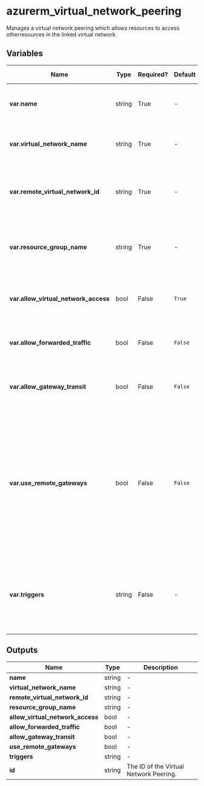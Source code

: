 # azurerm_virtual_network_peering

Manages a virtual network peering which allows resources to access otherresources in the linked virtual network.

## Variables

| Name | Type | Required? | Default  | possible values | Description |
| ---- | ---- | --------- | -------- | ----------- | ----------- |
| **var.name** | string | True | -  |  -  | The name of the virtual network peering. Changing this forces a new resource to be created. | 
| **var.virtual_network_name** | string | True | -  |  -  | The name of the virtual network. Changing this forces a new resource to be created. | 
| **var.remote_virtual_network_id** | string | True | -  |  -  | The full Azure resource ID of the remote virtual network. Changing this forces a new resource to be created. | 
| **var.resource_group_name** | string | True | -  |  -  | The name of the resource group in which to create the virtual network peering. Changing this forces a new resource to be created. | 
| **var.allow_virtual_network_access** | bool | False | `True`  |  -  | Controls if the VMs in the remote virtual network can access VMs in the local virtual network. Defaults to `true`. | 
| **var.allow_forwarded_traffic** | bool | False | `False`  |  -  | Controls if forwarded traffic from VMs in the remote virtual network is allowed. Defaults to `false`. | 
| **var.allow_gateway_transit** | bool | False | `False`  |  -  | Controls gatewayLinks can be used in the remote virtual network’s link to the local virtual network. Defaults to `false`. | 
| **var.use_remote_gateways** | bool | False | `False`  |  -  | Controls if remote gateways can be used on the local virtual network. If the flag is set to `true`, and `allow_gateway_transit` on the remote peering is also `true`, virtual network will use gateways of remote virtual network for transit. Only one peering can have this flag set to `true`. This flag cannot be set if virtual network already has a gateway. Defaults to `false`. | 
| **var.triggers** | string | False | -  |  -  | A mapping of key values pairs that can be used to sync network routes from the remote virtual network to the local virtual network. See [the trigger example](https://registry.terraform.io/providers/hashicorp/azurerm/latest/docs/resources/virtual_network_peering#example-usage-triggers) for an example on how to set it up. | 



## Outputs

| Name | Type | Description |
| ---- | ---- | --------- | 
| **name** | string  | - | 
| **virtual_network_name** | string  | - | 
| **remote_virtual_network_id** | string  | - | 
| **resource_group_name** | string  | - | 
| **allow_virtual_network_access** | bool  | - | 
| **allow_forwarded_traffic** | bool  | - | 
| **allow_gateway_transit** | bool  | - | 
| **use_remote_gateways** | bool  | - | 
| **triggers** | string  | - | 
| **id** | string  | The ID of the Virtual Network Peering. | 